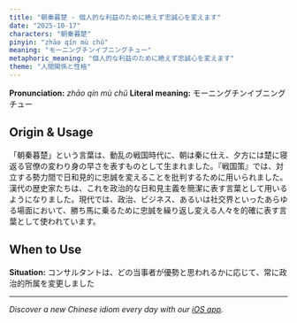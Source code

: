 ```yaml
---
title: "朝秦暮楚 - 個人的な利益のために絶えず忠誠心を変えます"
date: "2025-10-17"
characters: "朝秦暮楚"
pinyin: "zhāo qín mù chǔ"
meaning: "モーニングチンイブニングチュー"
metaphoric_meaning: "個人的な利益のために絶えず忠誠心を変えます"
theme: "人間関係と性格"
---
```


**Pronunciation:** *zhāo qín mù chǔ*
**Literal meaning:** モーニングチンイブニングチュー

## Origin & Usage

「朝秦暮楚」という言葉は、動乱の戦国時代に、朝は秦に仕え、夕方には楚に寝返る官僚の変わり身の早さを表すものとして生まれました。『戦国策』では、対立する勢力間で日和見的に忠誠を変えることを批判するために用いられました。漢代の歴史家たちは、これを政治的な日和見主義を簡潔に表す言葉として用いるようになりました。現代では、政治、ビジネス、あるいは社交界といったあらゆる場面において、勝ち馬に乗るために忠誠を繰り返し変える人々を的確に表す言葉として使われています。

## When to Use

**Situation:** コンサルタントは、どの当事者が優勢と思われるかに応じて、常に政治的所属を変更しました

---

*Discover a new Chinese idiom every day with our [iOS app](https://apps.apple.com/us/app/daily-chinese-idioms/id6740611324).*
